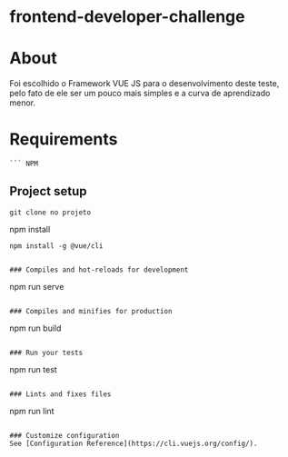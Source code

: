 # frontend-developer-challenge

# About
Foi escolhido o Framework VUE JS para o desenvolvimento deste teste, pelo fato de ele ser um pouco mais simples e a curva de aprendizado menor.

# Requirements
``` Node JS
``` NPM
```
## Project setup
```
git clone no projeto
```
npm install
```
npm install -g @vue/cli


### Compiles and hot-reloads for development
```
npm run serve
```

### Compiles and minifies for production
```
npm run build
```

### Run your tests
```
npm run test
```

### Lints and fixes files
```
npm run lint
```

### Customize configuration
See [Configuration Reference](https://cli.vuejs.org/config/).
